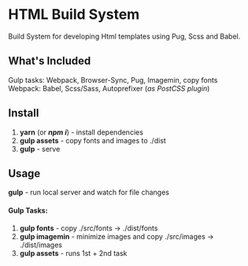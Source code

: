 # HTML Build System 

Build System for developing Html templates using Pug, Scss and Babel. 


## What's Included 

Gulp tasks: Webpack, Browser-Sync, Pug, Imagemin, copy fonts  
Webpack: Babel, Scss/Sass, Autoprefixer (_as PostCSS plugin_)


## Install

1. **yarn** (or **_npm i_**) - install dependencies
2. **gulp assets** - copy fonts and images to ./dist
3. **gulp** - serve


## Usage 

**gulp** - run local server and watch for file changes 

#### Gulp Tasks:

1. **gulp fonts** - copy ./src/fonts -> ./dist/fonts
2. **gulp imagemin** - minimize images and copy ./src/images -> ./dist/images
3. **gulp assets** - runs 1st + 2nd task 
